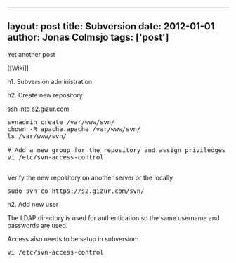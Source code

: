 
---
layout: post
title: Subversion
date: 2012-01-01
author: Jonas Colmsjo
tags: ['post']
---

Yet another post





[[Wiki]]

h1. Subversion administration


h2. Create new repository

ssh into s2.gizur.com

<pre>
svnadmin create /var/www/svn/<NAME_OF_REPO>
chown -R apache.apache /var/www/svn/<NAME_OF_REPO>
ls /var/www/svn/<NAME_OF_REPO>

# Add a new group for the repository and assign priviledges for the new group
vi /etc/svn-access-control 

</pre>


Verify the new repository on another server or the locally

<pre>
sudo svn co https://s2.gizur.com/svn/<NAME_OF_REPO>
</pre>


h2. Add new user

The LDAP directory is used for authentication so the same username and passwords are used.

Access also needs to be setup in subversion:
<pre>
vi /etc/svn-access-control 
</pre>



